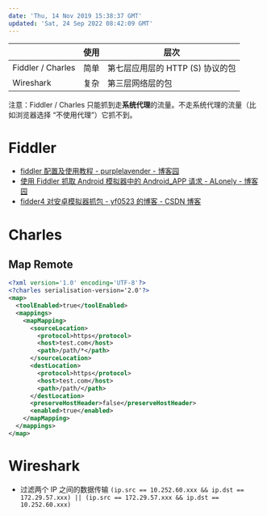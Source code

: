 ```yaml
---
date: 'Thu, 14 Nov 2019 15:38:37 GMT'
updated: 'Sat, 24 Sep 2022 08:42:09 GMT'
---
```


|                   | 使用 | 层次                    |
| ----------------- | -- | --------------------- |
| Fiddler / Charles | 简单 | 第七层应用层的 HTTP (S) 协议的包 |
| Wireshark         | 复杂 | 第三层网络层的包              |

注意：Fiddler / Charles 只能抓到走**系统代理**的流量。不走系统代理的流量（比如浏览器选择 “不使用代理”）它抓不到。

# Fiddler

-   [fiddler 配置及使用教程 - purplelavender - 博客园](https://www.cnblogs.com/woaixuexi9999/p/9247705.html)
-   [使用 Fiddler 抓取 Android 模拟器中的 Android_APP 请求 - ALonely - 博客园](https://www.cnblogs.com/alonely/p/9504912.html)
-   [fidder4 对安卓模拟器抓包 - yf0523 的博客 - CSDN 博客](https://blog.csdn.net/yf0523/article/details/81122765)

# Charles

## Map Remote

```xml
<?xml version='1.0' encoding='UTF-8'?>
<?charles serialisation-version='2.0'?>
<map>
  <toolEnabled>true</toolEnabled>
  <mappings>
    <mapMapping>
      <sourceLocation>
        <protocol>https</protocol>
        <host>test.com</host>
        <path>/path/*</path>
      </sourceLocation>
      <destLocation>
        <protocol>https</protocol>
        <host>test.com</host>
        <path>/path/</path>
      </destLocation>
      <preserveHostHeader>false</preserveHostHeader>
      <enabled>true</enabled>
    </mapMapping>
  </mappings>
</map>
```

# Wireshark

-   过滤两个 IP 之间的数据传输 `(ip.src == 10.252.60.xxx && ip.dst == 172.29.57.xxx) || (ip.src == 172.29.57.xxx && ip.dst == 10.252.60.xxx)`
